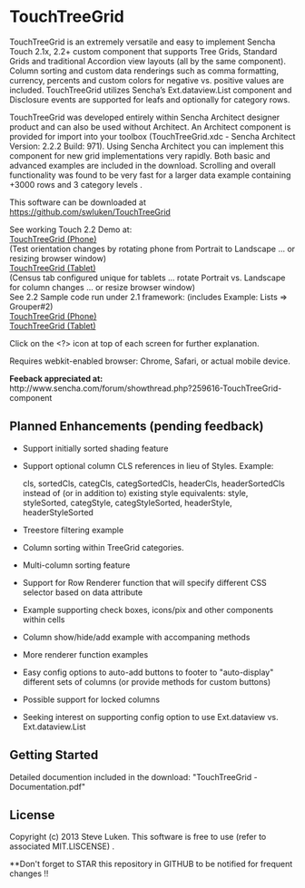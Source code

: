 TouchTreeGrid
=============

TouchTreeGrid is an extremely versatile and easy to implement Sencha Touch 2.1x, 2.2+ custom 
component that supports Tree Grids, Standard Grids and traditional Accordion view layouts
(all by the same component).  Column sorting and custom data renderings such as comma
formatting, currency, percents and custom colors for negative vs. positive values are included.
TouchTreeGrid utilizes Sencha’s Ext.dataview.List component and Disclosure events are
supported for leafs and optionally for category rows. 

TouchTreeGrid was developed entirely within Sencha Architect designer product and
can also be used without Architect.  An Architect component is provided for import into
your toolbox (TouchTreeGrid.xdc - Sencha Architect Version: 2.2.2 Build: 971).
Using Sencha Architect you can implement this component
for new grid implementations very rapidly.  Both basic and advanced examples are included
in the download.   Scrolling and overall functionality was found to be very fast for a
larger data example containing +3000 rows and 3 category levels .  

This software can be downloaded at <a href="https://github.com/swluken/TouchTreeGrid">https://github.com/swluken/TouchTreeGrid</a>
  

<div>See working Touch 2.2 Demo at:</div>
<div><a href="http://www.lincolnwaterfrontrentals.com/Sencha/TouchTreeGrid/app.html?deviceType=Phone">TouchTreeGrid (Phone)</a></div>
<div>(Test orientation changes by rotating phone from Portrait to Landscape ... or resizing browser window)   </div>
<div><a href="http://www.lincolnwaterfrontrentals.com/Sencha/TouchTreeGrid/app.html?deviceType=Tablet">TouchTreeGrid (Tablet)</a></div>
<div>(Census tab configured unique for tablets ... rotate Portrait vs. Landscape for column changes ... or resize browser window)  </div> 
<div> </div>
<div>See 2.2 Sample code run under 2.1 framework: (includes Example:  Lists => Grouper#2)</div>
<div><a href="http://www.lincolnwaterfrontrentals.com/Sencha/TouchTreeGrid/app21.html?deviceType=Phone">TouchTreeGrid (Phone)</a></div>
<div><a href="http://www.lincolnwaterfrontrentals.com/Sencha/TouchTreeGrid/app21.html?deviceType=Tablet">TouchTreeGrid (Tablet)</a></div>

Click on the <?> icon at top of each screen for further explanation.

Requires webkit-enabled browser:  Chrome, Safari, or actual mobile device.

<div><b>Feeback appreciated at:</b> </div> http://www.sencha.com/forum/showthread.php?259616-TouchTreeGrid-component

Planned Enhancements (pending feedback)
---------------
   - Support initially sorted shading feature    
   - Support optional column CLS references in lieu of Styles. Example:

     cls, sortedCls, categCls, categSortedCls, headerCls, headerSortedCls 
     instead of (or in addition to) existing style equivalents:
     style, styleSorted, categStyle, categStyleSorted, headerStyle, headerStyleSorted
            
   - Treestore filtering example
   - Column sorting within TreeGrid categories.
   - Multi-column sorting feature
   - Support for Row Renderer function that will specify different CSS selector based on data attribute
   - Example supporting check  boxes, icons/pix and other components within cells
   - Column show/hide/add example with accompaning methods
   - More renderer function examples
   - Easy config options to auto-add buttons to footer to "auto-display" different sets of columns 
    (or provide methods for custom buttons)
   - Possible support for locked columns   
   - Seeking interest on supporting config option to use Ext.dataview vs. Ext.dataview.List

Getting Started
---------------

Detailed documention included in the download:  "TouchTreeGrid - Documentation.pdf"


License
-------

Copyright (c) 2013 Steve Luken. 
This software is free to use (refer to associated MIT.LISCENSE) .

**Don't forget to STAR this repository in GITHUB to be notified for frequent changes !!
